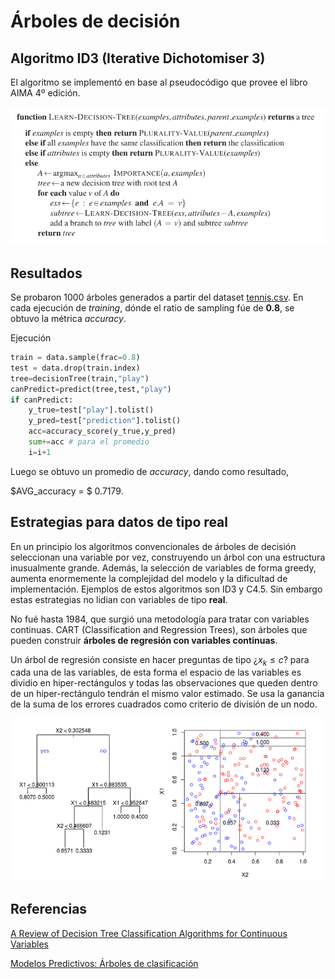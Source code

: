 # Árboles de decisión
## Algoritmo ID3 (Iterative Dichotomiser 3)

El algoritmo se implementó en base al pseudocódigo que provee el libro AIMA 4º edición.  

![id3Pseudocode](./plots/decisionTreeAlgorithm.png)

## Resultados
Se probaron 1000 árboles generados a partir del dataset [tennis.csv](./code/id3/tennis.csv). En cada ejecución de *training*, dónde el ratio de sampling fúe de **0.8**, se obtuvo la métrica *accuracy*. 

Ejecución
```py
train = data.sample(frac=0.8)
test = data.drop(train.index)
tree=decisionTree(train,"play")
canPredict=predict(tree,test,"play")
if canPredict:
    y_true=test["play"].tolist()
    y_pred=test["prediction"].tolist()
    acc=accuracy_score(y_true,y_pred)
    sum+=acc # para el promedio
    i=i+1
```

Luego se obtuvo un promedio de *accuracy*, dando como resultado,  

$AVG\_accuracy = $ 0.7179.


## Estrategias para datos de tipo **real**

En un principio los algoritmos convencionales de árboles de decisión seleccionan una variable por vez, construyendo un árbol con una estructura inusualmente grande. Además, la selección de variables de forma greedy, aumenta enormemente la complejidad del modelo y la dificultad de implementación. Ejemplos de estos algoritmos son ID3 y C4.5. Sin embargo estas estrategias no lidian con variables de tipo **real**.

No fué hasta 1984, que surgió una metodología para tratar con variables continuas. CART (Classification and Regression Trees), son árboles que pueden construir **árboles de regresión con variables continuas**.  


Un árbol de regresión consiste en hacer preguntas de tipo ¿$x_{k}\leq c$? para cada una de las variables, de esta forma el espacio de las variables es dividio en hiper-rectángulos y todas las observaciones que queden dentro de un hiper-rectángulo tendrán el mismo valor estimado.
Se usa la ganancia de la suma de los errores cuadrados como criterio de división de un nodo.

![regressionTrees](./plots/regressionTree.png)


## Referencias
[A Review of Decision Tree Classification
Algorithms for Continuous Variables](https://iopscience.iop.org/article/10.1088/1742-6596/1651/1/012083/pdf)

[Modelos Predictivos: Árboles de clasificación](https://fhernanb.github.io/libro_mod_pred/arb-de-regre.html)
